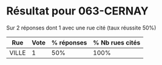 # Résultat pour 063-CERNAY

Sur 2 réponses dont 1 avec une rue cité (taux réussite 50%)

| Rue | Vote | % réponses | % Nb rues cités|
|-----|------|------------|----------------|
| VILLE | 1 | 50% | 100%|
